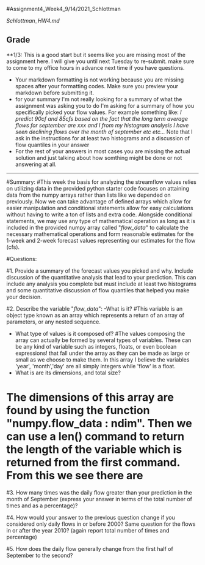 #Assignment4_Week4_9/14/2021_Schlottman

*Schlottman_HW4.md*

## Grade
**1/3: This is a good start but it seems like you are missing most of the assignment here. I will give you until next Tuesday to re-submit. make sure to come to my office hours in advance next time if you have questions. 

- Your markdown formatting is not working because you are missing spaces after your formatting codes. Make sure you preview your markdown before submitting it. 
- for your summary I'm not really looking for a summary of what the assignment was asking you to do I'm asking for a summary of how you specifically picked your flow values. For example something like:  *I predict 90cf and 85cfs based on the fact that the long term average flows for september are xxx and I from my histogram analysis I have seen declining flows over the month of september etc etc...* Note that I ask in the instructions for at least two histograms and a discussion of flow quantiles in your answer
- For the rest of your answers in most cases you are missing the actual solution and just talking about how somthing might be done or not answering at all. 
_______

#Summary:
#This week the basis for analyzing the streamflow values relies on utilizing data in the provided python starter code focuses on attaining data from the numpy arrays rather than lists like we depended on previously. Now we can take advantage of defined arrays which allow for easier manipulation and conditional statements allow for easy calculations without having to write a ton of lists and extra code. Alongside conditional statements, we may use any type of mathematical operation as long as it is included in the provided numpy array called "*flow_data*" to calculate the necessary mathematical operations and form reasonable estimates for the 1-week and 2-week forecast values representing our estimates for the flow (cfs).

#Questions:

#1. Provide a summary of the forecast values you picked and why.  Include discussion of the quantitative analysis that lead to your prediction. This can include any analysis you complete but must include at least two histograms and some quantitative discussion of flow quantiles that helped you make your decision.

#2. Describe the variable "*flow_data*":
  -What is it?
#This variable is an object type known as an array which represents a return of an array of parameters, or any nested sequence.
  - What type of values is it composed of?
#The values composing the array can actually be formed by several types of variables. These can be any kind of variable such as integers, floats, or even boolean expressions! that fall under the array as they can be made as large or small as we choose to make them. In this array I believe the variables 'year', 'month','day' are all simply integers while 'flow' is a float.
 - What is are its dimensions, and total size?
# The dimensions of this array are found by using the function "numpy.flow_data : ndim". Then we can use a len() command to return the length of the variable which is returned from the first command. From this we see there are 

#3. How many times was the daily flow greater than your prediction in the month of September (express your answer in terms of the total number of times and as a percentage)?

#4. How would your answer to the previous question change if you considered only daily flows in or before 2000? Same question for the flows in or after the year 2010? (again report total number of times and percentage)

#5. How does the daily flow generally change from the first half of September to the second?
